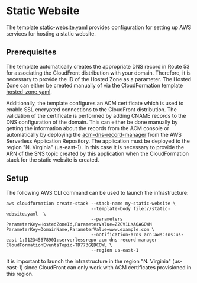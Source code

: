 # Static Website
The template [static-website.yaml](static-website.yaml) provides configuration for setting up AWS services for hosting a static website.

## Prerequisites
The template automatically creates the appropriate DNS record in Route 53 for associating the CloudFront distribution with your domain. Therefore, it is necessary to provide the ID of the Hosted Zone as a parameter. The Hosted Zone can either be created manually of via the CloudFormation template [hosted-zone.yaml](../dns/hosted-zone.yaml).

Additionally, the template configures an ACM certificate which is used to enable SSL encrypted connections to the CloudFront distribution. The validation of the certificate is performed by adding CNAME records to the DNS configuration of the domain. This can either be done manually by getting the information about the records from the ACM console or automatically by deploying the [acm-dns-record-manager](https://serverlessrepo.aws.amazon.com/#/applications/arn:aws:serverlessrepo:us-east-1:022876999554:applications~acm-dns-record-manager) from the AWS Serverless Application Repository. The application must be deployed to the region "N. Virginia" (us-east-1). In this case it is necessary to provide the ARN of the SNS topic created by this application when the CloudFormation stack for the static website is created.

## Setup
The following AWS CLI command can be used to launch the infrastructure:

```
aws cloudformation create-stack --stack-name my-static-website \
                                --template-body file://static-website.yaml  \
                                --parameters ParameterKey=HostedZoneId,ParameterValue=Z2CV1LKAQAGQWM ParameterKey=DomainName,ParameterValue=www.example.com \
                                --notification-arns arn:aws:sns:us-east-1:012345678901:serverlessrepo-acm-dns-record-manager-CloudFormationEventsTopic-TD773GQDCOWL \
                                --region us-east-1
```

It is important to launch the infrastructure in the region "N. Virginia" (us-east-1) since CloudFront can only work with ACM certificates provisioned in this region.
